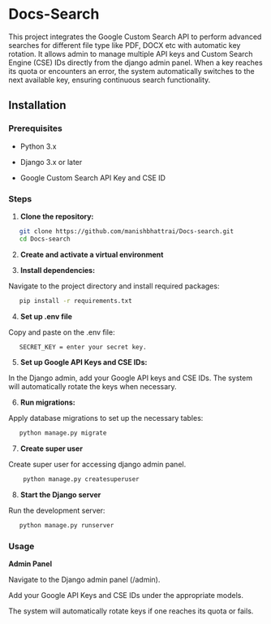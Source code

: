 # Docs-Search

This project integrates the Google Custom Search API to perform advanced searches for different file type like PDF, DOCX etc with automatic key rotation. It allows admin to manage multiple API keys and Custom Search Engine (CSE) IDs directly from the django admin panel. When a key reaches its quota or encounters an error, the system automatically switches to the next available key, ensuring continuous search functionality.


## Installation

### Prerequisites

- Python 3.x

- Django 3.x or later

- Google Custom Search API Key and CSE ID

### Steps

1. **Clone the repository:**

```bash
   git clone https://github.com/manishbhattrai/Docs-search.git
   cd Docs-search 
   ```


2. **Create and activate a virtual environment**

 
3. **Install dependencies:**

Navigate to the project directory and install required packages:

```bash
   pip install -r requirements.txt
   ```
4. **Set up .env file**

Copy and paste on the .env file:

```bash
   SECRET_KEY = enter your secret key.
```

5. **Set up Google API Keys and CSE IDs:**

In the Django admin, add your Google API keys and CSE IDs. The system will automatically rotate the keys when necessary.

6. **Run migrations:**

Apply database migrations to set up the necessary tables:

```bash
   python manage.py migrate
```

7. **Create super user**

Create super user for accessing django admin panel.
``` bash
    python manage.py createsuperuser
```

8. **Start the Django server**

Run the development server:

```bash
   python manage.py runserver
```

### Usage

**Admin Panel**

Navigate to the Django admin panel (/admin).

Add your Google API Keys and CSE IDs under the appropriate models.

The system will automatically rotate keys if one reaches its quota or fails.

